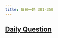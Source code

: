 ```yaml
---
title: 每日一题 301-350
---
```


## [Daily Question](https://www.icourse163.org/learn/kaopei-1468540169?tid=1469800465#/learn/content)

